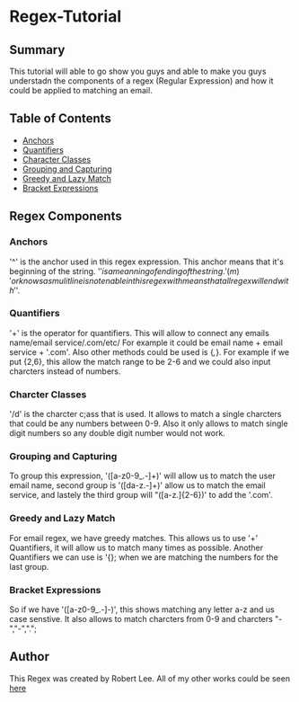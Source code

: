# Regex-Tutorial

## Summary
This tutorial will able to go show you guys and able to make you guys understadn the components of a regex (Regular Expression) and how it could be applied to matching an email. 

## Table of Contents

- [Anchors](#anchors)
- [Quantifiers](#quantifiers)
- [Character Classes](#characted-classes)
- [Grouping and Capturing](#grouping-and-capturing)
- [Greedy and Lazy Match](#greedy-and-lazy-match)
- [Bracket Expressions](#bracket-expressions)

## Regex Components

### Anchors
'^' is the anchor used in this regex expression. This anchor means that it's beginning of the string. 
'$' is a meanning of ending of the string. '(m)' or knows as mulitline is not enable in this regex with means that all regex will end with '$'.

### Quantifiers
'+' is the operator for quantifiers. This will allow to connect any emails name/email service/.com/etc/ For example it could be email name + email service + '.com'. Also other methods could be used is {_,_}. For example if we put {2,6}, this allow the match range to be 2-6 and we could also input charcters instead of numbers. 

### Charcter Classes
'/d' is the charcter c;ass that is used. It allows to match a single charcters that could be any numbers between 0-9. Also it only allows to match single digit numbers so any double digit number would not work. 

### Grouping and Capturing
To group this expression, '([a-z0-9_\.-]+)' will allow us to match the user email name, second group is '([da-z\.-]+)' allow us to match the email service, and lastely the third group will "([a-z\.]{2-6})' to add the '.com'.

### Greedy and Lazy Match
For email regex, we have greedy matches. This allows us to use '+' Quantifiers, it will allow us to match many times as possible. Another Quantifiers we can use is '{}; when we are matching the numbers for the last group. 

### Bracket Expressions
So if we have '([a-z0-9_\.-]-)', this shows matching any letter a-z and us case senstive. It also allows to match charcters from 0-9 and charcters "-","-",".";


## Author

This Regex was created by Robert Lee. All of my other works could be seen [here](http://github.com/rlee7029)
